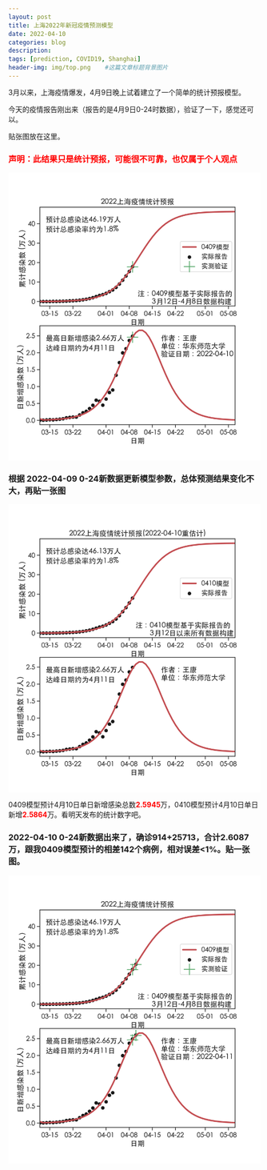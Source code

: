 ```yaml
---
layout: post
title: 上海2022年新冠疫情预测模型
date: 2022-04-10
categories: blog
description: 
tags: [prediction, COVID19, Shanghai]
header-img: img/top.png    #这篇文章标题背景图片
---
```


3月以来，上海疫情爆发，4月9日晚上试着建立了一个简单的统计预报模型。

今天的疫情报告刚出来（报告的是4月9日0-24时数据），验证了一下，感觉还可以。

贴张图放在这里。

### <span style="color:red">声明：此结果只是统计预报，可能很不可靠，也仅属于个人观点</span>

<center>
<p><img src="/img/SH2022_2022-04-10.png" align="center"></p>
</center>

### 根据 2022-04-09 0-24新数据更新模型参数，总体预测结果变化不大，再贴一张图

<center>
<p><img src="/img/SH2022_2022-04-10_fully_new_update.png" align="center"></p>
</center>

0409模型预计4月10日单日新增感染总数<span style="color:red">**2.5945**</span>万，0410模型预计4月10日单日新增<span style="color:red">**2.5864**</span>万。看明天发布的统计数字吧。

### 2022-04-10 0-24新数据出来了，确诊914+25713，合计2.6087万，跟我0409模型预计的相差142个病例，相对误差<1%。贴一张图。

<center>
<p><img src="/img/SH2022_2022-04-11.png" align="center"></p>
</center>
